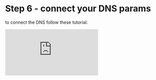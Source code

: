 # Step 6 - connect your DNS params

to connect the DNS follow these tutorial:



<embed src="https://www.loom.com/embed/00a542330d5e4269884c057eff6ce050" />